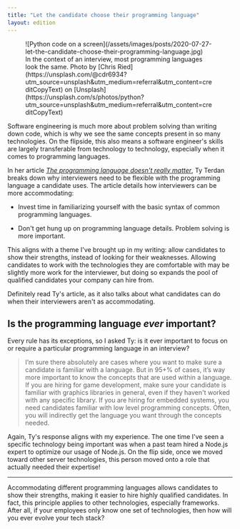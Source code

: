 ```yaml
---
title: "Let the candidate choose their programming language"
layout: edition
---
```


<figure id="cover-img" markdown="1">
![Python code on a screen](/assets/images/posts/2020-07-27-let-the-candidate-choose-their-programming-language.jpg)
<figcaption markdown="1">In the context of an interview, most programming languages look the same. Photo by [Chris Ried](https://unsplash.com/@cdr6934?utm_source=unsplash&utm_medium=referral&utm_content=creditCopyText) on [Unsplash](https://unsplash.com/s/photos/python?utm_source=unsplash&utm_medium=referral&utm_content=creditCopyText)
</figcaption>
</figure>

Software engineering is much more about problem solving than writing down code, which is why we see the same concepts present in so many technologies. On the flipside, this also means a software engineer's skills are largely transferable from technology to technology, especially when it comes to programming languages.

In her article [_The programming language doesn't really matter_](https://www.linkedin.com/pulse/programming-language-doesnt-matter-ty-terdan/), Ty Terdan breaks down why interviewers need to be flexible with the programming language a candidate uses. The article details how interviewers can be more accommodating:

- Invest time in familiarizing yourself with the basic syntax of common programming languages.

- Don't get hung up on programming language details. Problem solving is more important.

This aligns with a theme I've brought up in my writing: allow candidates to show their strengths, instead of looking for their weaknesses. Allowing candidates to work with the technologies they are comfortable with may be slightly more work for the interviewer, but doing so expands the pool of qualified candidates your company can hire from.

Definitely read Ty's article, as it also talks about what candidates can do when their interviewers aren't as accommodating.

## Is the programming language _ever_ important?

Every rule has its exceptions, so I asked Ty: is it ever important to focus on or require a particular programming language in an interview?

> I’m sure there absolutely are cases where you want to make sure a candidate is familiar with a language. But in 95+% of cases, it’s way more important to know the concepts that are used within a language. If you are hiring for game development, make sure your candidate is familiar with graphics libraries in general, even if they haven't worked with any specific library. If you are hiring for embedded systems, you need candidates familiar with low level programming concepts. Often, you will indirectly get the language you want through the concepts needed.

Again, Ty's response aligns with my experience. The one time I've seen a specific technology being important was when a past team hired a Node.js expert to optimize our usage of Node.js. On the flip side, once we moved toward other server technologies, this person moved onto a role that actually needed their expertise!

---

Accommodating different programming languages allows candidates to show their strengths, making it easier to hire highly qualified candidates. In fact, this principle applies to other technologies, especially frameworks. After all, if your employees only know one set of technologies, then how will you ever evolve your tech stack?
